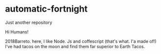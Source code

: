 # automatic-fortnight
Just another repository


Hi Humans!

2018Barreto. here, I like Node. Js and coffescript (that's what. I'a made of!)
I've had tacos on the moon and find them far superior to Earth Tacos.
